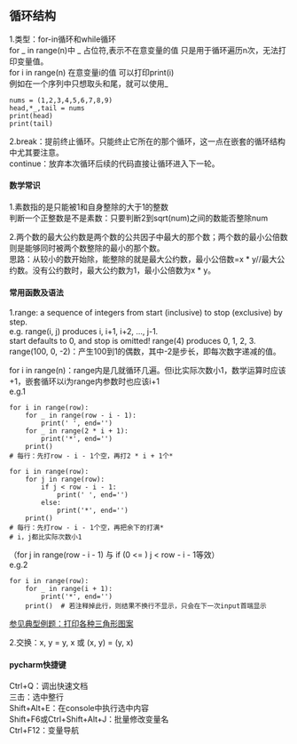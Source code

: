 ## 循环结构
1.类型：for-in循环和while循环  
for _ in range(n)中 _ 占位符,表示不在意变量的值 只是用于循环遍历n次，无法打印变量值。  
for i in range(n) 在意变量i的值 可以打印print(i)  
例如在一个序列中只想取头和尾，就可以使用_  
```
nums = (1,2,3,4,5,6,7,8,9)
head,*_,tail = nums
print(head)
print(tail)
```

2.break：提前终止循环。只能终止它所在的那个循环，这一点在嵌套的循环结构中尤其要注意。  
continue：放弃本次循环后续的代码直接让循环进入下一轮。

#### 数学常识
1.素数指的是只能被1和自身整除的大于1的整数  
判断一个正整数是不是素数：只要判断2到sqrt(num)之间的数能否整除num

2.两个数的最大公约数是两个数的公共因子中最大的那个数；两个数的最小公倍数则是能够同时被两个数整除的最小的那个数。  
思路：从较小的数开始除，能整除的就是最大公约数，最小公倍数=x * y//最大公约数。没有公约数时，最大公约数为1，最小公倍数为x * y。

#### 常用函数及语法
1.range: a sequence of integers from start (inclusive) to stop (exclusive) by step.  
e.g. range(i, j) produces i, i+1, i+2, ..., j-1.  
start defaults to 0, and stop is omitted! range(4) produces 0, 1, 2, 3.  
range(100, 0, -2)：产生100到1的偶数，其中-2是步长，即每次数字递减的值。

for i in range(n)：range内是几就循环几遍。但i比实际次数小1，数学运算时应该+1，嵌套循环以i为range内参数时也应该i+1  
e.g.1
```
for i in range(row):
    for _ in range(row - i - 1):
        print(' ', end='')
    for _ in range(2 * i + 1):
        print('*', end='')
    print()
# 每行：先打row - i - 1个空，再打2 * i + 1个*

for i in range(row):
    for j in range(row):
        if j < row - i - 1:
            print(' ', end='')
        else:
            print('*', end='')
    print()
# 每行：先打row - i - 1个空，再把余下的打满*
# i，j都比实际次数小1
```
（for j in range(row - i - 1) 与 if (0 <= ) j < row - i - 1等效）  
e.g.2  
```
for i in range(row):
    for _ in range(i + 1):
        print('*', end='')
    print()  # 若注释掉此行，则结果不换行不显示，只会在下一次input首端显示
```
[参见典型例题：打印各种三角形图案](https://github.com/jackfrued/Python-100-Days/blob/master/Day01-15/code/Day04/for6.py)


2.交换：x, y = y, x 或 (x, y) = (y, x)

#### pycharm快捷键
Ctrl+Q：调出快速文档  
三击：选中整行  
Shift+Alt+E：在console中执行选中内容  
Shift+F6或Ctrl+Shift+Alt+J：批量修改变量名  
Ctrl+F12：变量导航
